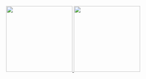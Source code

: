 <div>
<a href="https://github.com/joao-daniel-EM">
<img height="180em" src="https://github-readme-stats.vercel.app/api/top-langs/?username=joao-daniel-EM&layout=compact&&count_private=true&langs_count=7&theme=dracula"/>
<img height="180em" src="https://github-readme-stats.vercel.app/api?username=joao-daniel-EM&show_icons=true&theme=dracula&include_all_commits=true&count_private=true"/>
</div>
